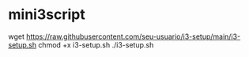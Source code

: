 # mini3script

wget https://raw.githubusercontent.com/seu-usuario/i3-setup/main/i3-setup.sh
chmod +x i3-setup.sh
./i3-setup.sh
